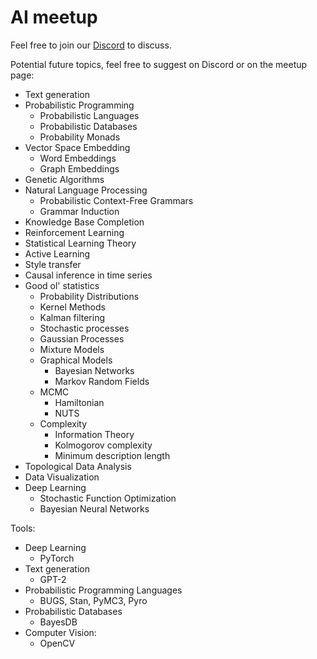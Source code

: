 # AI meetup

Feel free to join our [Discord](https://discord.gg/fFgYT22) to discuss.

Potential future topics, feel free to suggest on Discord or on the meetup page:

* Text generation
* Probabilistic Programming
  * Probabilistic Languages
  * Probabilistic Databases
  * Probability Monads
* Vector Space Embedding
  * Word Embeddings
  * Graph Embeddings
* Genetic Algorithms
* Natural Language Processing
  * Probabilistic Context-Free Grammars
  * Grammar Induction
* Knowledge Base Completion
* Reinforcement Learning
* Statistical Learning Theory
* Active Learning
* Style transfer
* Causal inference in time series
* Good ol' statistics
  * Probability Distributions
  * Kernel Methods
  * Kalman filtering
  * Stochastic processes
  * Gaussian Processes
  * Mixture Models
  * Graphical Models
    * Bayesian Networks
    * Markov Random Fields
  * MCMC
    * Hamiltonian
    * NUTS
  * Complexity
    * Information Theory
    * Kolmogorov complexity
    * Minimum description length
* Topological Data Analysis
* Data Visualization
* Deep Learning
  * Stochastic Function Optimization
  * Bayesian Neural Networks

Tools:
 
* Deep Learning
  * PyTorch
* Text generation
  * GPT-2
* Probabilistic Programming Languages
  * BUGS, Stan, PyMC3, Pyro
* Probabilistic Databases
  * BayesDB
* Computer Vision:
  * OpenCV
